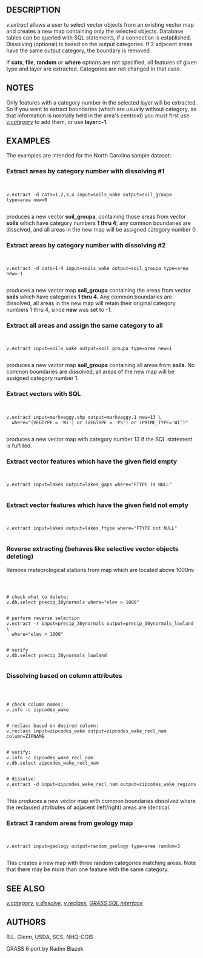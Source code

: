 
## DESCRIPTION

*v.extract* allows a user to select vector objects from an existing
vector map and creates a new map containing only the selected objects.
Database tables can be queried with SQL statements, if a connection is
established.
Dissolving (optional) is based on the output categories. If 2 adjacent
areas have the same output category, the boundary is removed.

If **cats**, **file**, **random** or **where** options are not
specified, all features of given type and layer are
extracted. Categories are not changed in that case.

## NOTES

Only features with a category number in the selected layer will be
extracted. So if you want to extract boundaries (which are usually
without category, as that information is normally held in the area's
centroid) you must first use
*[v.category](v.category.html)* to add them, or use
**layer=-1**.

## EXAMPLES

The examples are intended for the North Carolina sample dataset:

### Extract areas by category number with dissolving #1

```


v.extract -d cats=1,2,3,4 input=soils_wake output=soil_groupa type=area new=0


```

produces a new vector **soil\_groupa**, containing those areas from vector
**soils** which have category numbers **1 thru 4**; any common boundaries are
dissolved, and all areas in the new map will be assigned category number 0.

### Extract areas by category number with dissolving #2

```


v.extract -d cats=1-4 input=soils_wake output=soil_groupa type=area new=-1


```

produces a new vector map **soil\_groupa** containing the areas from vector
**soils** which have categories **1 thru 4**. Any common boundaries are
dissolved, all areas in the new map will retain their original category
numbers 1 thru 4, since **new** was set to -1.

### Extract all areas and assign the same category to all

```


v.extract input=soils_wake output=soil_groupa type=area new=1


```

produces a new vector map **soil\_groupa** containing all areas from
**soils**. No common boundaries are dissolved, all areas of the new
map will be assigned category number 1.

### Extract vectors with SQL

```


v.extract input=markveggy.shp output=markveggy.1 new=13 \
  where="(VEGTYPE = 'Wi') or (VEGTYPE = 'PS') or (PRIME_TYPE='Wi')"


```

produces a new vector map with category number 13 if the SQL statement is
fulfilled.

### Extract vector features which have the given field empty

```


v.extract input=lakes output=lakes_gaps where="FTYPE is NULL"


```

### Extract vector features which have the given field not empty

```


v.extract input=lakes output=lakes_ftype where="FTYPE not NULL"


```

### Reverse extracting (behaves like selective vector objects deleting)

Remove meteorological stations from map which are located above 1000m:

```



# check what to delete:
v.db.select precip_30ynormals where="elev > 1000"


# perform reverse selection
v.extract -r input=precip_30ynormals output=precip_30ynormals_lowland \
  where="elev > 1000"


# verify
v.db.select precip_30ynormals_lowland


```

### Dissolving based on column attributes

```



# check column names:
v.info -c zipcodes_wake


# reclass based on desired column:
v.reclass input=zipcodes_wake output=zipcodes_wake_recl_nam column=ZIPNAME


# verify:
v.info -c zipcodes_wake_recl_nam
v.db.select zipcodes_wake_recl_nam


# dissolve:
v.extract -d input=zipcodes_wake_recl_nam output=zipcodes_wake_regions


```

This produces a new vector map with common boundaries dissolved where the reclassed
attributes of adjacent (left/right) areas are identical.

### Extract 3 random areas from geology map

```


v.extract input=geology output=random_geology type=area random=3


```

This creates a new map with three random categories matching areas.
Note that there may be more than one feature with the same category.

## SEE ALSO

*[v.category](v.category.html),
[v.dissolve](v.dissolve.html),
[v.reclass](v.reclass.html),
[GRASS SQL interface](sql.html)*

## AUTHORS

R.L. Glenn, USDA, SCS, NHQ-CGIS

GRASS 6 port by Radim Blazek
